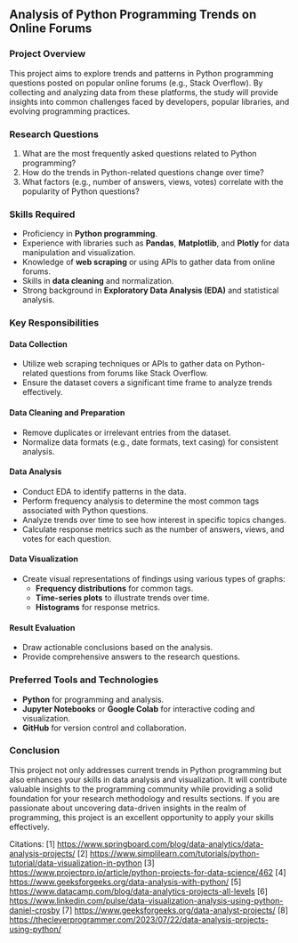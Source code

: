 ## **Analysis of Python Programming Trends on Online Forums**

### Project Overview
This project aims to explore trends and patterns in Python programming questions posted on popular online forums (e.g., Stack Overflow). By collecting and analyzing data from these platforms, the study will provide insights into common challenges faced by developers, popular libraries, and evolving programming practices.

### Research Questions
1. What are the most frequently asked questions related to Python programming?
2. How do the trends in Python-related questions change over time?
3. What factors (e.g., number of answers, views, votes) correlate with the popularity of Python questions?

### Skills Required
- Proficiency in **Python programming**.
- Experience with libraries such as **Pandas**, **Matplotlib**, and **Plotly** for data manipulation and visualization.
- Knowledge of **web scraping** or using APIs to gather data from online forums.
- Skills in **data cleaning** and normalization.
- Strong background in **Exploratory Data Analysis (EDA)** and statistical analysis.

### Key Responsibilities

#### Data Collection
- Utilize web scraping techniques or APIs to gather data on Python-related questions from forums like Stack Overflow.
- Ensure the dataset covers a significant time frame to analyze trends effectively.

#### Data Cleaning and Preparation
- Remove duplicates or irrelevant entries from the dataset.
- Normalize data formats (e.g., date formats, text casing) for consistent analysis.

#### Data Analysis
- Conduct EDA to identify patterns in the data.
- Perform frequency analysis to determine the most common tags associated with Python questions.
- Analyze trends over time to see how interest in specific topics changes.
- Calculate response metrics such as the number of answers, views, and votes for each question.

#### Data Visualization
- Create visual representations of findings using various types of graphs:
  - **Frequency distributions** for common tags.
  - **Time-series plots** to illustrate trends over time.
  - **Histograms** for response metrics.

#### Result Evaluation
- Draw actionable conclusions based on the analysis.
- Provide comprehensive answers to the research questions.

### Preferred Tools and Technologies
- **Python** for programming and analysis.
- **Jupyter Notebooks** or **Google Colab** for interactive coding and visualization.
- **GitHub** for version control and collaboration.

### Conclusion
This project not only addresses current trends in Python programming but also enhances your skills in data analysis and visualization. It will contribute valuable insights to the programming community while providing a solid foundation for your research methodology and results sections. If you are passionate about uncovering data-driven insights in the realm of programming, this project is an excellent opportunity to apply your skills effectively.

Citations:
[1] https://www.springboard.com/blog/data-analytics/data-analysis-projects/
[2] https://www.simplilearn.com/tutorials/python-tutorial/data-visualization-in-python
[3] https://www.projectpro.io/article/python-projects-for-data-science/462
[4] https://www.geeksforgeeks.org/data-analysis-with-python/
[5] https://www.datacamp.com/blog/data-analytics-projects-all-levels
[6] https://www.linkedin.com/pulse/data-visualization-analysis-using-python-daniel-crosby
[7] https://www.geeksforgeeks.org/data-analyst-projects/
[8] https://thecleverprogrammer.com/2023/07/22/data-analysis-projects-using-python/
